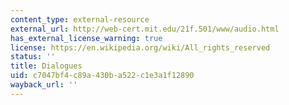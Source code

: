 ```yaml
---
content_type: external-resource
external_url: http://web-cert.mit.edu/21f.501/www/audio.html
has_external_license_warning: true
license: https://en.wikipedia.org/wiki/All_rights_reserved
status: ''
title: Dialogues
uid: c7047bf4-c89a-430b-a522-c1e3a1f12890
wayback_url: ''
---
```

